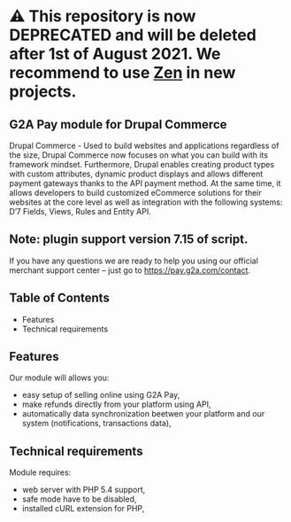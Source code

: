 # ⚠ This repository is now DEPRECATED and will be deleted after 1st of August 2021. We recommend to use [Zen](https://www.zen.com/) in new projects.

## G2A Pay module for Drupal Commerce

Drupal Commerce - Used to build websites and applications regardless of the size, Drupal Commerce now focuses on what you can build with its framework mindset. Furthermore, Drupal enables creating product types with custom attributes, dynamic product displays and allows different payment gateways thanks to the API payment method. At the same time, it allows developers to build customized eCommerce solutions for their websites at the core level as well as integration with the following systems: D’7 Fields, Views, Rules and Entity API.

## Note: plugin support version 7.15 of script.

If you have any questions we are ready to help you using our official 
merchant support center – just go to https://pay.g2a.com/contact.

## Table of Contents

- Features
- Technical requirements

## Features

Our module will allows you:

- easy setup of selling online using G2A Pay,
- make refunds directly from your platform using API,
- automatically data synchronization beetwen your platform and our system (notifications, transactions data),

## Technical requirements

Module requires:

- web server with PHP 5.4 support,
- safe mode have to be disabled,
- installed cURL extension for PHP,
